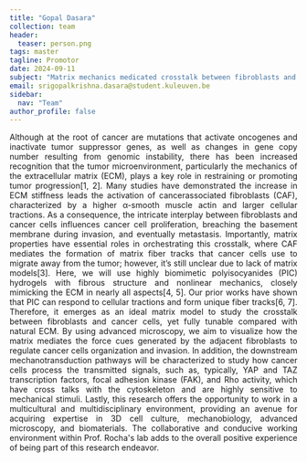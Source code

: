 ```yaml
---
title: "Gopal Dasara"
collection: team
header:
  teaser: person.png
tags: master
tagline: Promotor
date: 2024-09-11
subject: "Matrix mechanics medicated crosstalk between fibroblasts and cancer cells"
email: srigopalkrishna.dasara@student.kuleuven.be
sidebar:
  nav: "Team"
author_profile: false
---
```

<p align= "justify">
Although at the root of cancer are mutations that activate oncogenes and inactivate tumor suppressor genes, as well as changes in gene copy number resulting from genomic instability, there has been increased recognition that the tumor microenvironment, particularly the mechanics of the extracellular matrix (ECM), plays a key role in restraining or promoting tumor progression[1, 2]. Many studies have demonstrated the increase in ECM stiffness leads the activation of cancer­associated fibroblasts (CAF), characterized by a higher α-smooth muscle actin and larger cellular tractions. As a consequence, the intricate interplay between fibroblasts and cancer cells influences cancer cell proliferation, breaching the basement membrane during invasion, and eventually metastasis. Importantly, matrix properties have essential roles in orchestrating this crosstalk, where CAF mediates the formation of matrix fiber tracks that cancer cells use to migrate away from the tumor; however, it’s still unclear due to lack of matrix models[3].
Here, we will use highly biomimetic polyisocyanides (PIC) hydrogels with fibrous structure and nonlinear mechanics, closely mimicking the ECM in nearly all aspects[4, 5]. Our prior works have shown that PIC can respond to cellular tractions and form unique fiber tracks[6, 7]. Therefore, it emerges as an ideal matrix model to study the crosstalk between fibroblasts and cancer cells, yet fully tunable compared with natural ECM. By using advanced microscopy, we aim to visualize how the matrix mediates the force cues generated by the adjacent fibroblasts to regulate cancer cells organization and invasion. In addition, the downstream mechanotransduction pathways will be characterized to study how cancer cells process the transmitted signals, such as, typically, YAP and TAZ transcription factors, focal adhesion kinase (FAK), and Rho activity, which have cross talks with the cytoskeleton and are highly sensitive to mechanical stimuli.
Lastly, this research offers the opportunity to work in a multicultural and multidisciplinary environment, providing an avenue for acquiring expertise in 3D cell culture, mechanobiology, advanced microscopy, and biomaterials. The collaborative and conducive working environment within Prof. Rocha's lab adds to the overall positive experience of being part of this research endeavor.
